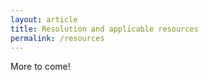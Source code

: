 ```yaml
---
layout: article
title: Resolution and applicable resources
permalink: /resources
---
```


More to come!